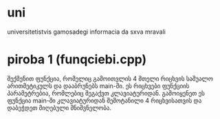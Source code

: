 # uni
universitetistvis gamosadegi informacia da sxva mravali

# piroba 1 (funqciebi.cpp)
შექმენით ფუნქცია, რომელიც გამოითვლის 4 მთელი რიცხვის საშუალო არითმეტიკულს და დააბრუნებს  main-ში. ეს რიცხვები ფუნქციის პარამეტრებია,  რომლებიც შეგაქვთ კლავიატურიდან.   გამოიყენეთ ეს ფუნქცია main-ში კლავიატურიდან შემოტანილი 4 რიცხვისათვის და დაბეჭდეთ მიღებული მნიშვნელობა.
